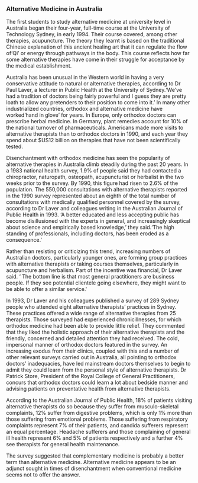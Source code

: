 ### Alternative Medicine in Australia
The first students to study alternative medicine at university level in Australia began their four-year, full-time
course at the University of Technology Sydney, in early 1994. Their course covered, among other therapies, acupuncture.
The theory they learnt is based on the traditional Chinese explanation of this ancient healing art that it can regulate
the flow of‘Qi’ or energy through pathways in the body. This course reflects how far some alternative therapies have
come in their struggle for acceptance by the medical establishment.

Australia has been unusual in the Western world in having a very conservative attitude to natural or alternative
therapies, according to Dr Paul Laver, a lecturer in Public Health at the University of Sydney.‘We’ve had a tradition of
doctors being fairly powerful and I guess they are pretty loath to allow any pretenders to their position to come into
it.’ In many other industrialized countries, orthodox and alternative medicine have worked‘hand in glove’ for years. In
Europe, only orthodox doctors can prescribe herbal medicine. In Germany, plant remedies account for 10% of the national
turnover of pharmaceuticals. Americans made more visits to alternative therapists than to orthodox doctors in 1990, and
each year they spend about $US12 billion on therapies that have not been scientifically tested.

Disenchantment with orthodox medicine has seen the popularity of alternative therapies in Australia climb steadily
during the past 20 years. In a 1983 national health survey, 1.9% of people said they had contacted a chiropractor,
naturopath, osteopath, acupuncturist or herbalist in the two weeks prior to the survey. By 1990, this figure had risen
to 2.6% of the population. The 550,000 consultations with alternative therapists reported in the 1990 survey represented
about an eighth of the total number of consultations with medically qualified personnel covered by the survey, according
to Dr Laver and colleagues writing in the Australian Journal of Public Health in 1993. ‘A better educated and less
accepting public has become disillusioned with the experts in general, and increasingly skeptical about science and
empirically based knowledge,’ they said.‘The high standing of professionals, including doctors, has been eroded as a
consequence.’

Rather than resisting or criticizing this trend, increasing numbers of Australian doctors, particularly younger ones,
are forming group practices with alternative therapists or taking courses themselves, particularly in acupuncture and
herbalism. Part of the incentive was financial, Dr Laver said. ‘ The bottom line is that most general practitioners are
business people. If they see potential clientele going elsewhere, they might want to be able to offer a similar
service.'

In 1993, Dr Laver and his colleagues published a survey of 289 Sydney people who attended eight alternative therapists’
practices in Sydney. These practices offered a wide range of alternative therapies from 25 therapists. Those surveyed
had experienced chronicillnesses, for which orthodox medicine had been able to provide little relief. They commented
that they liked the holistic approach of their alternative therapists and the friendly, concerned and detailed attention
they had received. The cold, impersonal manner of orthodox doctors featured in the survey. An increasing exodus from
their clinics, coupled with this and a number of other relevant surveys carried out in Australia, all pointing to
orthodox doctors’ inadequacies, have led mainstream doctors themselves to begin to admit they could learn from the
personal style of alternative therapists. Dr Patrick Store, President of the Royal College of General Practitioners,
concurs that orthodox doctors could learn a lot about bedside manner and advising patients on preventative health from
alternative therapists.

According to the Australian Journal of Public Health, 18% of patients visiting alternative therapists do so because they
suffer from musculo-skeletal complaints, 12% suffer from digestive problems, which is only 1% more than those suffering
from emotional problems. Those suffering from respiratory complaints represent 7% of their patients, and candida
sufferers represent an equal percentage. Headache sufferers and those complaining of general ill health represent 6% and
5% of patients respectively and a further 4% see therapists for general health maintenance.

The survey suggested that complementary medicine is probably a better term than alternative medicine. Alternative
medicine appears to be an adjunct sought in times of disenchantment when conventional medicine seems not to offer the
answer.